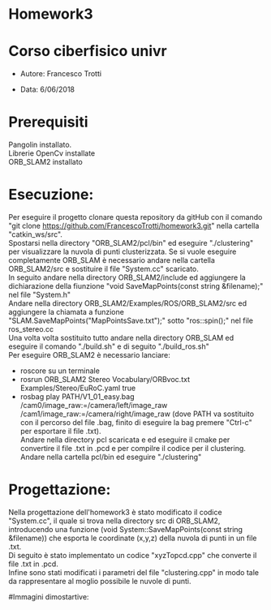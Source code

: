 # Homework3

# Corso ciberfisico univr

- Autore: Francesco Trotti

- Data: 6/06/2018

# Prerequisiti

Pangolin installato.<br>
Librerie OpenCv installate <br>
ORB_SLAM2 installato <br>

# Esecuzione:

Per eseguire il progetto clonare questa repository da gitHub con il comando "git clone https://github.com/FrancescoTrotti/homework3.git" nella cartella "catkin_ws/src".<br>
Spostarsi nella directory "ORB_SLAM2/pcl/bin" ed eseguire "./clustering" per visualizzare la nuvola di punti clusterizzata.
Se si vuole eseguire completamente ORB_SLAM è necessario andare nella cartella ORB_SLAM2/src e sostituire il file "System.cc" 
scaricato.<br>
In seguito andare nella directory ORB_SLAM2/include ed aggiungere la dichiarazione della fiunzione "void SaveMapPoints(const string &filename);" nel file "System.h" <br>
Andare nella directory ORB_SLAM2/Examples/ROS/ORB_SLAM2/src ed aggiungere la chiamata a funzione "SLAM.SaveMapPoints("MapPointsSave.txt");" sotto "ros::spin();" nel file ros_stereo.cc <br>
Una volta volta sostituito tutto andare nella directory ORB_SLAM ed eseguire il comando "./build.sh" e di seguito "./build_ros.sh"<br>
Per eseguire ORB_SLAM2 è necessario lanciare:
- roscore su un terminale <br>
- rosrun ORB_SLAM2 Stereo Vocabulary/ORBvoc.txt Examples/Stereo/EuRoC.yaml true <br>
- rosbag play PATH/V1_01_easy.bag /cam0/image_raw:=/camera/left/image_raw /cam1/image_raw:=/camera/right/image_raw (dove PATH va sostituito con il percorso del file .bag, finito di eseguire la bag premere "Ctrl-c" per esportare il file .txt). <br>
Andare nella directory pcl scaricata e ed eseguire il cmake per convertire il file .txt in .pcd e per compilre il codice per il clustering. <br>
Andare nella cartella pcl/bin ed eseguire "./clustering" <br>

# Progettazione:

Nella progettazione dell'homework3 è stato modificato il codice "System.cc", il quale si trova nella directory src di ORB_SLAM2, introducendo una funzione (void System::SaveMapPoints(const string &filename)) che esporta le coordinate (x,y,z) della nuvola di punti in un file .txt. <br>
Di seguito è stato implementato un codice "xyzTopcd.cpp" che converte il file .txt in .pcd. <br>
Infine sono stati modificati i parametri del file "clustering.cpp" in modo tale da rappresentare al moglio possibile le nuvole di punti. <br> 

#Immagini dimostartive:



